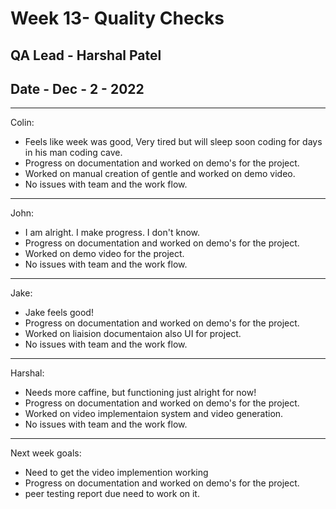 
# Week 13- Quality Checks 
## QA Lead - Harshal Patel
## Date - Dec - 2 - 2022


<HR> Colin: 

-  Feels like week was good, Very tired but will sleep soon coding for days in his man coding cave.
-  Progress on documentation and worked on demo's for the project.
-  Worked on manual creation of gentle and worked on demo video.
-  No issues with team and the work flow.

<HR> John: 

-  I am alright. I make progress. I don't know.
-  Progress on documentation and worked on demo's for the project.
-  Worked on demo video for the project.
-  No issues with team and the work flow.

<HR> Jake:

-  Jake feels good! 
-  Progress on documentation and worked on demo's for the project.
-  Worked on liaision documentaion also UI for project.
-  No issues with team and the work flow.

<HR> Harshal:

-  Needs more caffine, but functioning just alright for now! 
-  Progress on documentation and worked on demo's for the project.
-  Worked on video implementaion system and video generation.
-  No issues with team and the work flow.


<HR> Next week goals:

-  Need to get the video implemention working
-  Progress on documentation and worked on demo's for the project.
-  peer testing report due need to work on it.
